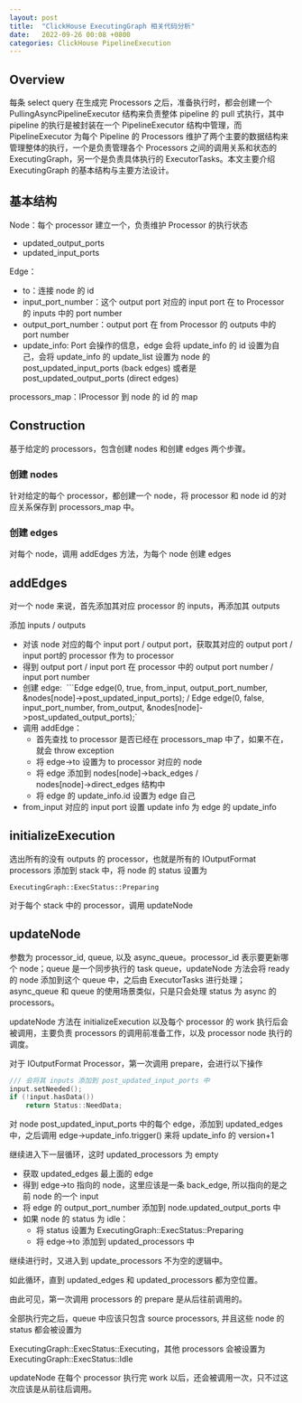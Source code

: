 ```yaml
---
layout: post
title:  "ClickHouse ExecutingGraph 相关代码分析"
date:   2022-09-26 00:08 +0800
categories: ClickHouse PipelineExecution
---
```


## Overview

每条 select query 在生成完 Processors 之后，准备执行时，都会创建一个 PullingAsyncPipelineExecutor 结构来负责整体 pipeline 的 pull 式执行，其中 pipeline 的执行是被封装在一个 PipelineExecutor 结构中管理，而 PipelineExecutor 为每个 Pipeline 的 Processors 维护了两个主要的数据结构来管理整体的执行，一个是负责管理各个 Processors 之间的调用关系和状态的 ExecutingGraph，另一个是负责具体执行的 ExecutorTasks。本文主要介绍 ExecutingGraph 的基本结构与主要方法设计。

## 基本结构

Node：每个 processor 建立一个，负责维护 Processor 的执行状态

- updated_output_ports
- updated_input_ports

Edge：

- to：连接 node 的 id
- input_port_number：这个 output port 对应的 input port 在 to Processor 的 inputs 中的 port number
- output_port_number：output port 在 from Processor 的 outputs 中的 port number
- update_info: Port 会操作的信息，edge 会将 update_info 的 id 设置为自己，会将 update_info 的 update_list 设置为 node 的 post_updated_input_ports (back edges) 或者是 post_updated_output_ports (direct edges)

processors_map：IProcessor 到 node 的 id 的 map

## Construction

基于给定的 processors，包含创建 nodes 和创建 edges 两个步骤。

### 创建 nodes

针对给定的每个 processor，都创建一个 node，将 processor 和 node id 的对应关系保存到 processors_map 中。

### 创建 edges

对每个 node，调用 addEdges 方法，为每个 node 创建 edges

## addEdges

对一个 node 来说，首先添加其对应 processor 的 inputs，再添加其 outputs

添加 inputs / outputs

- 对该 node 对应的每个 input port / output port，获取其对应的 output port / input port的 processor 作为 to processor
- 得到 output port / input port 在 processor 中的 output port number / input port number
- 创建 edge: 
  ```Edge edge(0, true, from_input, output_port_number, &nodes[node]->post_updated_input_ports); / Edge edge(0, false, input_port_number, from_output, &nodes[node]->post_updated_output_ports);`
- 调用 addEdge：
    - 首先查找 to processor 是否已经在 processors_map 中了，如果不在，就会 throw exception
    - 将 edge→to 设置为 to processor 对应的 node
    - 将 edge 添加到 nodes[node]→back_edges / nodes[node]→direct_edges 结构中
    - 将 edge 的 update_info.id 设置为 edge 自己
- from_input 对应的 input port 设置 update info 为 edge 的 update_info

## initializeExecution

选出所有的没有 outputs 的 processor，也就是所有的 IOutputFormat processors 添加到 stack 中，将 node 的 status 设置为

```
ExecutingGraph::ExecStatus::Preparing
```

对于每个 stack 中的 processor，调用 updateNode

## updateNode

参数为 processor_id, queue, 以及 async_queue。processor_id 表示要更新哪个 node；queue 是一个同步执行的 task queue，updateNode 方法会将 ready 的 node 添加到这个 queue 中，之后由 ExecutorTasks 进行处理；async_queue 和 queue 的使用场景类似，只是只会处理 status 为 async 的 processors。

updateNode 方法在 initializeExecution 以及每个 processor 的 work 执行后会被调用，主要负责 processors 的调用前准备工作，以及 processor node 执行的调度。

对于 IOutputFormat Processor，第一次调用 prepare，会进行以下操作

```cpp
/// 会将其 inputs 添加到 post_updated_input_ports 中
input.setNeeded();
if (!input.hasData())
    return Status::NeedData;
```

对 node post_updated_input_ports 中的每个 edge，添加到 updated_edges 中，之后调用 edge→update_info.trigger() 来将 update_info 的 version+1

继续进入下一层循环，这时 updated_processors 为 empty

- 获取 updated_edges 最上面的 edge
- 得到 edge→to 指向的 node，这里应该是一条 back_edge, 所以指向的是之前 node 的一个 input
- 将 edge 的 output_port_number 添加到 node.updated_output_ports 中
- 如果 node 的 status 为 idle：
    - 将 status 设置为 ExecutingGraph::ExecStatus::Preparing
    - 将 edge→to 添加到 updated_processors 中

继续进行时，又进入到 update_processors 不为空的逻辑中。

如此循环，直到 updated_edges 和 updated_processors 都为空位置。

由此可见，第一次调用 processors 的 prepare 是从后往前调用的。

全部执行完之后，queue 中应该只包含 source processors, 并且这些 node 的 status 都会被设置为

ExecutingGraph::ExecStatus::Executing，其他 processors 会被设置为 ExecutingGraph::ExecStatus::Idle

updateNode 在每个 processor 执行完 work 以后，还会被调用一次，只不过这次应该是从前往后调用。